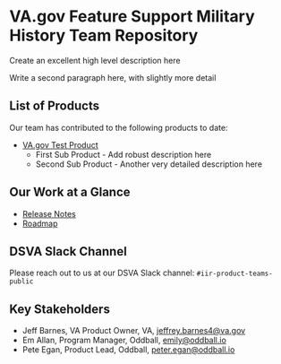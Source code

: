 # VA.gov Feature Support Military History Team Repository

Create an excellent high level description here

Write a second paragraph here, with slightly more detail

## List of Products

Our team has contributed to the following products to date:

- [VA.gov Test Product](https://www.va.gov/performance-dashboard/)
  - First Sub Product - Add robust description here
  - Second Sub Product - Another very detailed description here


## Our Work at a Glance

- [Release Notes](https://github.com/department-of-veterans-affairs/va.gov-team/tree/master/teams/feature-support-military-history/release-notes)
- [Roadmap](https://github.com/orgs/department-of-veterans-affairs/projects/1413/)

## DSVA Slack Channel

Please reach out to us at our DSVA Slack channel: `#iir-product-teams-public`

## Key Stakeholders
- Jeff Barnes, VA Product Owner,  VA, jeffrey.barnes4@va.gov
- Em Allan, Program Manager, Oddball, emily@oddball.io
- Pete Egan, Product Lead, Oddball, peter.egan@oddball.io
